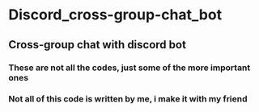 # Discord_cross-group-chat_bot
## Cross-group chat with discord bot

### These are not all the codes, just some of the more important ones
### Not all of this code is written by me, i make it with my friend
